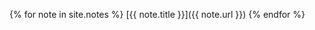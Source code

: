 <!-- {% for note in site.notes %}
    <a href="{{ note.url }}">{{ note.title }}</a>
{% endfor %} -->

{% for note in site.notes %}
[{{ note.title }}]({{ note.url }})
{% endfor %}